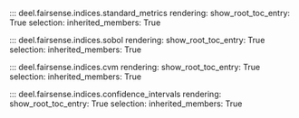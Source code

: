 ::: deel.fairsense.indices.standard_metrics
    rendering:
        show_root_toc_entry: True
    selection:
        inherited_members: True

::: deel.fairsense.indices.sobol
    rendering:
        show_root_toc_entry: True
    selection:
        inherited_members: True

::: deel.fairsense.indices.cvm
    rendering:
        show_root_toc_entry: True
    selection:
        inherited_members: True

::: deel.fairsense.indices.confidence_intervals
    rendering:
        show_root_toc_entry: True
    selection:
        inherited_members: True